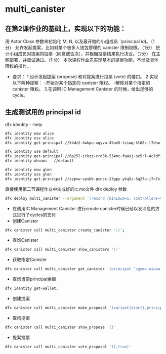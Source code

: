 # multi_canister
## 在第2课作业的基础上，实现以下的功能：
用 Actor Class 参数来初始化 M, N, 以及最开始的小组成员（principal id)。（1分）
允许发起提案，比如对某个被多人钱包管理的 canister 限制权限。（1分）
统计小组成员对提案的投票（同意或否决），并根据投票结果执行决议。（2分）
在主网部署，并调试通过。（1 分）
本次课程作业先实现基本的提案功能，不涉及具体限权的操作。
* 要求：
1.设计发起提案 (propose) 和对提案进行投票 (vote) 的接口。
2.实现以下两种提案：
-开始对某个指定的 canister 限权。
-解除对某个指定的 canister 限权。
3.在调用 IC Management Canister 的时候，给出足够的 cycle。

## 生成测试用的 principal id 
dfx identity --help
```bash
dfx identity new alice   
dfx identity use alice
dfx identity get-principal //54dz2-4wkpu-xqyva-45om5-lciwq-kl62c-l7dno-iwcms-pdoea-jj3vb-wqe
```
```bash
dfx identity use default
dfx identity get-principal //6p25l-itkzz-crd3k-534mc-fq4sj-oz5rl-4cldf-nkaxr-bpasr-2wl4e-lqe
dfx identity whoami   //default
```
```bash
dfx identity new glen 
dfx identity use glen 
dfx identity get-principal //zzpvw-spsbb-pcnsc-23gpy-ykq5i-6q27a-j7n7x-nqmp3-fb6y2-3eq26-pqe
```

直接使用第二节课程作业中生成好的ic.mo文件
dfx deploy 参数
```bash
dfx deploy multi_canister --argument '(record {minimum=1; controllers=vec {principal "54dz2-4wkpu-xqyva-45om5-lciwq-kl62c-l7dno-iwcms-pdoea-jj3vb-wqe"; principal "6p25l-itkzz-crd3k-534mc-fq4sj-oz5rl-4cldf-nkaxr-bpasr-2wl4e-lqe"; principal "zzpvw-spsbb-pcnsc-23gpy-ykq5i-6q27a-j7n7x-nqmp3-fb6y2-3eq26-pqe"}})'
```

* 在调用IC Management Canister 进行create canister时候已经以发消息的方式进行了cycles的支付
* 创建Canister
```bash
dfx canister call multi_canister create_canister '()';
```
* 查询Canister
```bash
dfx canister call multi_canister show_canisters '()'
```
* 获取指定Canister
```bash
dfx canister call multi_canister get_canister '(principal "sgymv-uiaaa-aaaaa-aaaia-cai")' 
```
* 查询当前principal余额
```bash
dfx identity get-wallet;      
```

* 创建提案
```bash
dfx canister call multi_canister make_proposal '(variant{start},principal "sbzkb-zqaaa-aaaaa-aaaiq-cai",null)'
```

* 查询提案
```bash
dfx canister call multi_canister show_propose '()'
```
* 提案投票
```bash
dfx canister call multi_canister vote_proposal '(1,true)'
```





